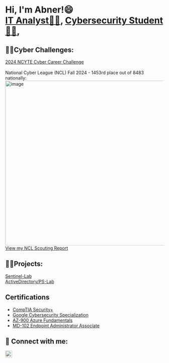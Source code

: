 <h1>Hi, I'm Abner!😄<br/><a href="https://github.com/AbnerMagana">IT Analyst👨‍💻</a>, <a href="https://www.linkedin.com/in/abner-magana-884834165/">Cybersecurity Student👨‍💻</a>,

<h2>👨‍💻Cyber Challenges:</h2>
<a href="https://github.com/Jabner98/Cyber-Career-Challenge/blob/main/README.md">2024 NCYTE Cyber Career Challenge</a>
<br>
<br>
National Cyber League (NCL) Fall 2024 - 1453rd place out of 8483 nationally:
<br>
<img width="523" alt="image" src="https://github.com/user-attachments/assets/2d11be36-daf8-4d14-bb94-302255c1f019"/>
<br>
<a href="https://github.com/Jabner98/Fall-2024-NCL-Scouting-Report/blob/main/README.md">View my NCL Scouting Report</a>
<h2>👨‍💻Projects:</h2>
<a href="https://github.com/Jabner98/Sentinel-Lab">Sentinel-Lab</a>
<br />
<a href="https://github.com/Jabner98/ActivieDirectoryLab">ActiveDirectory/PS-Lab</a>
<h2>Certifications</h2>

- [CompTIA Security+](https://www.credly.com/badges/1c100853-9293-4701-98ac-fcc5accd34b1/public_url)
- [Google Cybersecurity Specialization](https://www.coursera.org/account/accomplishments/specialization/certificate/AP5UQYM4KMQK)
- [AZ-900 Azure Fundamentals](https://learn.microsoft.com/en-us/users/abnermagana-4783/credentials/82e23bdff81d1d06)
- [MD-102 Endpoint Administrator Associate](https://learn.microsoft.com/api/credentials/share/en-us/AbnerMagana-4783/ED5480020A3F9947?sharingId=8EE8288664A5F844)

<h2> 🤳 Connect with me:</h2>

[<img align="left" alt="AbnerMagana | LinkedIn" width="22px" src="https://cdn.jsdelivr.net/npm/simple-icons@v3/icons/linkedin.svg" />][linkedin]
<!-- [<img align="left" alt="JoshMadakor | Twitter" width="22px" src="https://cdn.jsdelivr.net/npm/simple-icons@v3/icons/twitter.svg" />][twitter]
[<img align="left" alt="AbnerMagana | YouTube" width="22px" src="https://cdn.jsdelivr.net/npm/simple-icons@v3/icons/youtube.svg" />][youtube]
[<img align="left" alt="JoshMadakor | Instagram" width="22px" src="https://cdn.jsdelivr.net/npm/simple-icons@v3/icons/instagram.svg" />][instagram]  -->

[twitter]: https://twitter.com/joshmadakor
[youtube]: https://www.youtube.com/c/joshmadakor
[instagram]: https://www.instagram.com/joshmadakor/
[linkedin]: https://www.linkedin.com/in/abner-magana-884834165/

<!--
**joshmadakor1/joshmadakor1** is a ✨ _special_ ✨ repository because its `README.md` (this file) appears on your GitHub profile.

Here are some ideas to get you started:

- 🔭 I’m currently working on ...
- 🌱 I’m currently learning ...
- 👯 I’m looking to collaborate on ...
- 🤔 I’m looking for help with ...
- 💬 Ask me about ...
- 📫 How to reach me: ...
- 😄 Pronouns: ...
- ⚡ Fun fact: ...
-->
